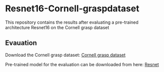 # Resnet16-Cornell-graspdataset

This repository contains the results after evaluating a pre-trained architecture Resnet16 on the Cornell grasp dataset

## Evauation

Download the Cornell grasp dataset:  [Cornell grasp dataset](https://www.kaggle.com/datasets/oneoneliu/cornell-grasp)

Pre-trained model for the evaluation can be downloaded from here: [Resnet](https://www.dropbox.com/s/ldapcpanzqdu7tc/models.zip?dl=0)
